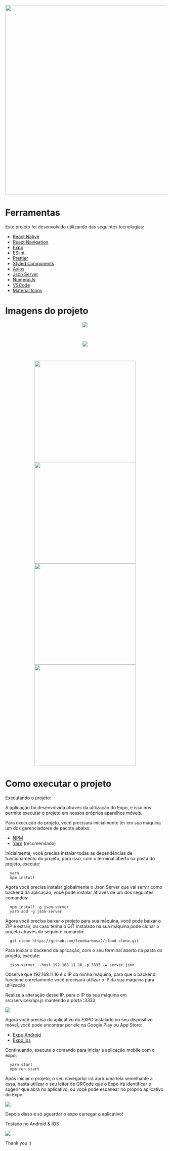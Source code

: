 <p align="center">
  <img src="https://user-images.githubusercontent.com/54908803/72811670-dd7fca80-3c3e-11ea-98b1-1d993903f383.png" width="600" />
</p>

# Ferramentas

<p>Este projeto foi desenvolvido utilizando das seguintes tecnologias:</p>

- [React Native](https://facebook.github.io/react-native/)
- [React Navigation](https://reactnavigation.org/)
- [Expo](https://docs.expo.io/versions/latest/)
- [ESlint](https://eslint.org/)
- [Prettier](https://prettier.io/)
- [Styled Components](https://styled-components.com/)
- [Axios](https://github.com/axios/axios)
- [Json Server](https://github.com/typicode/json-server)
- [NumeralJs](https://github.com/adamwdraper/Numeral-js)
- [VSCode](https://code.visualstudio.com/)
- [Material Icons](https://material.io/resources/icons/?style=baseline)

# Imagens do projeto

<p align="center">
  <img src="https://user-images.githubusercontent.com/54908803/72817515-aa423900-3c48-11ea-8a2b-a102a8eb39cd.png" />
</p>
<br/>
<p align="center">
  <img src="https://user-images.githubusercontent.com/54908803/72817571-c5ad4400-3c48-11ea-9d10-015db2c6576b.png" />
</p>
<br/>


<p align="center">
<img height="320"  src="https://user-images.githubusercontent.com/54908803/72848367-2eb1ad80-3c83-11ea-8ec4-e47bfd405ad6.gif">
<img height="320"  src="https://user-images.githubusercontent.com/54908803/72848515-88b27300-3c83-11ea-97d1-b4bca80dfc1a.gif">
<img height="320"  src="https://user-images.githubusercontent.com/54908803/72848544-98ca5280-3c83-11ea-9b90-d102e47356d7.gif">
<img height="320"  src="https://user-images.githubusercontent.com/54908803/72848570-a54eab00-3c83-11ea-9016-4cde03fe1364.gif">
</p>

# Como executar o projeto

<p>Executando o projeto:</p>

<p>
A aplicação foi desenvolvida através da utilização do Expo, e isso nos permite executar o projeto em nossos próprios aparelhos
móveis.
</p>

<p>Para execução do projeto, você precisará inicialmente ter em sua máquina um dos gerenciadores de pacote abaixo: </p>

- [NPM](https://www.npmjs.com/)
- [Yarn](https://yarnpkg.com/lang/en/) (recomendado)

<p>
  Inicialmente, você precisa instalar todas as dependências de funcionamento do projeto, para isso, com o terminal aberto na pasta do projeto, execute:
</p>


```
  yarn
  npm install
```


<p>
  Agora você precisa instalar globalmente o Json Server que vai servir como backend da aplicação, você pode instalar através
  de um dos seguintes comandos:
</p>

```
  npm install -g json-server
  yarn add -g json-server
```

<p>
  Agora você precisa baixar o projeto para sua máquina, você pode baixar o ZIP e extrair, ou caso tenha o GIT instalado na sua máquina
  pode clonar o projeto através do seguinte comando:
</p>

```
  git clone https://github.com/leoobarbosa2/ifood-clone.git
```

<p>
  Para iniciar o backend da aplicação, com o seu terminal aberto na pasta do projeto, execute: 
</p>

```
  json-server --host 192.168.11.16 -p 3333 -w server.json
```

<p>
  Observe que 192.168.11.16 é o IP da minha máquina, para que o backend funcione corretamente você precisará utilizar o IP da
  sua máquina para utilização.
</p>

<p>
  Realize a alteração desse IP, para o IP da sua máquina em src/services/api.js mantendo a porta :3333
</p>

<p>
  <img src="https://user-images.githubusercontent.com/54908803/72815451-6d287780-3c45-11ea-96f8-da0ba2338072.png" />
</p>

<p>
  Agora você precisa do aplicativo do EXPO instalado no seu dispositivo móvel, você pode encontrar por ele na Google Play ou App Store:
</p>

- [Expo Android](https://play.google.com/store/apps/details?id=host.exp.exponent&hl=pt_BR)
- [Expo Ios](https://apps.apple.com/br/app/expo-client/id982107779)

<p>
  Continuando, execute o comando para iniciar a aplicação mobile com o expo:
</p>

```
  yarn start
  npm run start
```

<p>
  Após iniciar o projeto, o seu navegador irá abrir uma tela semelhante a essa, basta utilizar o seu leitor de QRCode
  que o Expo irá identificar e sugerir que abra no aplicativo, ou você pode escanear no próprio aplicativo do Expo
</p>

<p>
  <img src="https://user-images.githubusercontent.com/54908803/72814122-4b2df580-3c43-11ea-8860-291214206a31.png" />
</p>

<p>
  Depois disso é só aguardar o expo carregar o aplicativo!
</p>


<p>
  Testado no Android & IOS
</p>

<p>
  <img src="https://user-images.githubusercontent.com/54908803/72819629-56d1ea00-3c4c-11ea-8d6e-ca0d9a15d9c8.png" />
</p>

<p>
  Thank you :)
</p>

